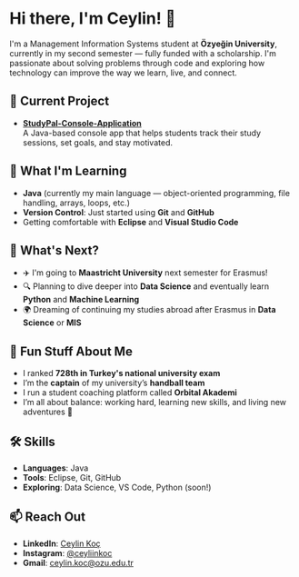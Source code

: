 # Hi there, I'm Ceylin! 👋

I'm a Management Information Systems student at **Özyeğin University**, currently in my second semester — fully funded with a scholarship. I'm passionate about solving problems through code and exploring how technology can improve the way we learn, live, and connect.

## 🚀 Current Project
- **[StudyPal-Console-Application](https://github.com/ceylinkoc04/StudyPal-Console-Application)**  
A Java-based console app that helps students track their study sessions, set goals, and stay motivated.

## 🌱 What I'm Learning
- **Java** (currently my main language — object-oriented programming, file handling, arrays, loops, etc.)
- **Version Control**: Just started using **Git** and **GitHub**
- Getting comfortable with **Eclipse** and **Visual Studio Code**

## 🔭 What's Next?
- ✈️ I'm going to **Maastricht University** next semester for Erasmus!
- 🔍 Planning to dive deeper into **Data Science** and eventually learn **Python** and **Machine Learning**
- 🌍 Dreaming of continuing my studies abroad after Erasmus in **Data Science** or **MIS**

## 💬 Fun Stuff About Me
- I ranked **728th in Turkey's national university exam**
- I’m the **captain** of my university’s **handball team**
- I run a student coaching platform called **Orbital Akademi**
- I’m all about balance: working hard, learning new skills, and living new adventures 🌄

## 🛠️ Skills
- **Languages**: Java  
- **Tools**: Eclipse, Git, GitHub  
- **Exploring**: Data Science, VS Code, Python (soon!)

## 📫 Reach Out
- **LinkedIn**: [Ceylin Koç](https://www.linkedin.com/in/ceylin-ko%C3%A7-0a04a1289/)
- **Instagram**: [@ceyliinkoc](https://instagram.com/ceyliinkoc)
- **Gmail**: ceylin.koc@ozu.edu.tr
